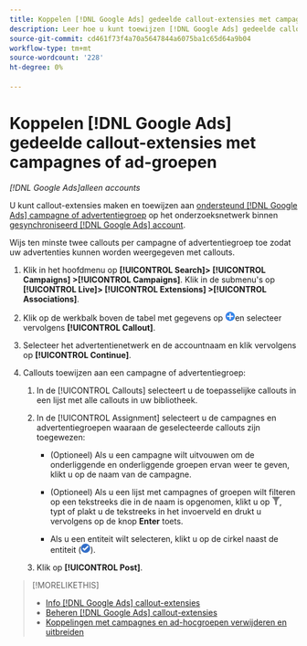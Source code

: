 ```yaml
---
title: Koppelen [!DNL Google Ads] gedeelde callout-extensies met campagnes of ad-groepen
description: Leer hoe u kunt toewijzen [!DNL Google Ads] gedeelde callout-extensies voor campagnes of advertentiegroepen.
source-git-commit: cd461f73f4a70a5647844a6075ba1c65d64a9b04
workflow-type: tm+mt
source-wordcount: '228'
ht-degree: 0%

---
```


# Koppelen [!DNL Google Ads] gedeelde callout-extensies met campagnes of ad-groepen

*[!DNL Google Ads]alleen accounts*

U kunt callout-extensies maken en toewijzen aan [ondersteund [!DNL Google Ads] campagne of advertentiegroep](/help/search-social-commerce/introduction/supported-inventory.md) op het onderzoeksnetwerk binnen [gesynchroniseerd [!DNL Google Ads] account](/help/search-social-commerce/campaign-management/accounts/ad-network-account-about.md).

Wijs ten minste twee callouts per campagne of advertentiegroep toe zodat uw advertenties kunnen worden weergegeven met callouts.

1. Klik in het hoofdmenu op **[!UICONTROL Search]> [!UICONTROL Campaigns] >[!UICONTROL Campaigns]**. Klik in de submenu&#39;s op **[!UICONTROL Live]> [!UICONTROL Extensions] >[!UICONTROL Associations]**.

1. Klik op de werkbalk boven de tabel met gegevens op ![Maken](/help/search-social-commerce/assets/add.png "Maken")en selecteer vervolgens **[!UICONTROL Callout]**.

1. Selecteer het advertentienetwerk en de accountnaam en klik vervolgens op **[!UICONTROL Continue]**.

1. Callouts toewijzen aan een campagne of advertentiegroep:

   1. In de [!UICONTROL Callouts] selecteert u de toepasselijke callouts in een lijst met alle callouts in uw bibliotheek.

   1. In de [!UICONTROL Assignment] selecteert u de campagnes en advertentiegroepen waaraan de geselecteerde callouts zijn toegewezen:

      * (Optioneel) Als u een campagne wilt uitvouwen om de onderliggende en onderliggende groepen ervan weer te geven, klikt u op de naam van de campagne.

      * (Optioneel) Als u een lijst met campagnes of groepen wilt filteren op een tekstreeks die in de naam is opgenomen, klikt u op ![Filter](/help/search-social-commerce/assets/filter.png "Filter"), typt of plakt u de tekstreeks in het invoerveld en drukt u vervolgens op de knop **Enter** toets.

      * Als u een entiteit wilt selecteren, klikt u op de cirkel naast de entiteit (![Selecteren](/help/search-social-commerce/assets/include.png "Selecteren")).
   1. Klik op **[!UICONTROL Post]**.


>[!MORELIKETHIS]
>
>* [Info [!DNL Google Ads] callout-extensies](callout-extension-about.md)
>* [Beheren [!DNL Google Ads] callout-extensies](callout-extension-manage.md)
>* [Koppelingen met campagnes en ad-hocgroepen verwijderen en uitbreiden](/help/search-social-commerce/campaign-management/campaigns/ad-extension-association-delete.md)

